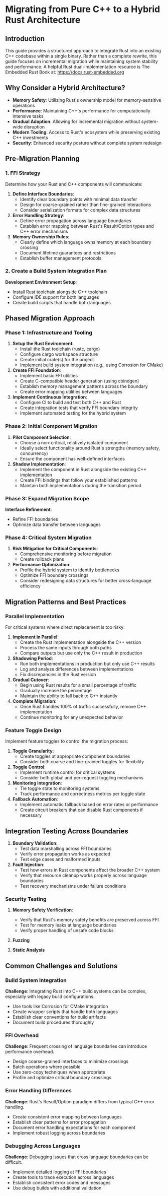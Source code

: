 # Migrating from Pure C++ to a Hybrid Rust Architecture

## Introduction

This guide provides a structured approach to integrate Rust into an existing C++ codebase within a single binary. Rather than a complete rewrite, this guide focuses on incremental migration while maintaining system stability and performance. 
A helpful Rust dual-implementation resource is The Embedded Rust Book at: https://docs.rust-embedded.org

## Why Consider a Hybrid Architecture?

- **Memory Safety**: Utilizing Rust's ownership model for memory-sensitive operations
- **Performance**: Maintaining C++'s performance for computationally intensive tasks
- **Gradual Adoption**: Allowing for incremental migration without system-wide disruption
- **Modern Tooling**: Access to Rust's ecosystem while preserving existing C++ investments
- **Security**: Enhanced security posture without complete system redesign

## Pre-Migration Planning

### 1. FFI Strategy
Determine how your Rust and C++ components will communicate:

1. **Define Interface Boundaries**:
   - Identify clear boundary points with minimal data transfer
   - Design for coarse-grained rather than fine-grained interactions
   - Consider serialization formats for complex data structures
2. **Error Handling Strategy**:
   - Define error propagation across language boundaries
   - Establish error mapping between Rust's Result/Option types and C++ error mechanisms
3. **Memory Ownership Rules**:
   - Clearly define which language owns memory at each boundary crossing
   - Document lifetime guarantees and restrictions
   - Establish buffer management protocols

### 2. Create a Build System Integration Plan

   **Development Environment Setup**:
   - Install Rust toolchain alongside C++ toolchain
   - Configure IDE support for both languages
   - Create build scripts that handle both languages

## Phased Migration Approach

### Phase 1: Infrastructure and Tooling

1. **Setup the Rust Environment**:
   - Install the Rust toolchain (rustc, cargo)
   - Configure cargo workspace structure
   - Create initial crate(s) for the project
   - Implement build system integration (e.g., using Corrosion for CMake)
2. **Create FFI Foundation**:
   - Implement basic FFI utilities
   - Create C-compatible header generation (using cbindgen)
   - Establish memory management patterns across the boundary
   - Create error mapping utilities between languages
3. **Implement Continuous Integration**:
   - Configure CI to build and test both C++ and Rust
   - Create integration tests that verify FFI boundary integrity
   - Implement automated testing for the hybrid system

### Phase 2: Initial Component Migration

1. **Pilot Component Selection**:
   - Choose a non-critical, relatively isolated component
   - Ideally select functionality around Rust's strengths (memory safety, concurrency)
   - Ensure the component has well-defined interfaces
2. **Shadow Implementation**:
   - Implement the component in Rust alongside the existing C++ implementation
   - Create FFI bindings that follow your established patterns
   - Maintain both implementations during the transition period

### Phase 3: Expand Migration Scope

   **Interface Refinement**:
   - Refine FFI boundaries
   - Optimize data transfer between languages

### Phase 4: Critical System Migration

1. **Risk Mitigation for Critical Components**:
   - Comprehensive monitoring before migration
   - Create rollback plans
2. **Performance Optimization**:
   - Profile the hybrid system to identify bottlenecks
   - Optimize FFI boundary crossings
   - Consider redesigning data structures for better cross-language efficiency

## Migration Patterns and Best Practices

### Parallel Implementation 
For critical systems where direct replacement is too risky:

1. **Implement in Parallel**:
   - Create the Rust implementation alongside the C++ version
   - Process the same inputs through both paths
   - Compare outputs but use only the C++ result in production
2. **Shadowing Period**:
   - Run both implementations in production but only use C++ results
   - Log and analyze differences between implementations
   - Fix discrepancies in the Rust version
3. **Gradual Cutover**:
   - Begin using Rust results for a small percentage of traffic
   - Gradually increase the percentage
   - Maintain the ability to fall back to C++ instantly
4. **Complete Migration**:
   - Once Rust handles 100% of traffic successfully, remove C++ implementation
   - Continue monitoring for any unexpected behavior

### Feature Toggle Design
Implement feature toggles to control the migration process:

1. **Toggle Granularity**:
   - Create toggles at appropriate component boundaries
   - Consider both coarse and fine-grained toggles for flexibility
2. **Toggle Control**:
   - Implement runtime control for critical systems
   - Consider both global and per-request toggling mechanisms
3. **Monitoring Integration**:
   - Tie toggle state to monitoring systems
   - Track performance and correctness metrics per toggle state
4. **Fallback Automation**:
   - Implement automatic fallback based on error rates or performance
   - Create circuit breakers that can disable Rust components if necessary

## Integration Testing Across Boundaries

1. **Boundary Validation**:
   - Test data marshalling across FFI boundaries
   - Verify error propagation works as expected
   - Test edge cases and malformed inputs
2. **Fault Injection**:
   - Test how errors in Rust components affect the broader C++ system
   - Verify that resource cleanup works properly across language boundaries
   - Test recovery mechanisms under failure conditions

### Security Testing

1. **Memory Safety Verification**:
   - Verify that Rust's memory safety benefits are preserved across FFI
   - Test for memory leaks at language boundaries
   - Verify proper handling of unsafe code blocks

2. **Fuzzing**

3. **Static Analysis**

## Common Challenges and Solutions

### Build System Integration
**Challenge**: Integrating Rust into C++ build systems can be complex, especially with legacy build configurations.
- Use tools like Corrosion for CMake integration
- Create wrapper scripts that handle both languages
- Establish clear conventions for build artifacts
- Document build procedures thoroughly

### FFI Overhead
**Challenge**: Frequent crossing of language boundaries can introduce performance overhead.
- Design coarse-grained interfaces to minimize crossings
- Batch operations where possible
- Use zero-copy techniques when appropriate
- Profile and optimize critical boundary crossings

### Error Handling Differences
**Challenge**: Rust's Result/Option paradigm differs from typical C++ error handling.
- Create consistent error mapping between languages
- Establish clear patterns for error propagation
- Document error handling expectations for each component
- Implement robust logging across boundaries

### Debugging Across Languages
**Challenge**: Debugging issues that cross language boundaries can be difficult.
- Implement detailed logging at FFI boundaries
- Create tools to trace execution across languages
- Establish consistent error codes and messages
- Use debug builds with additional validation
